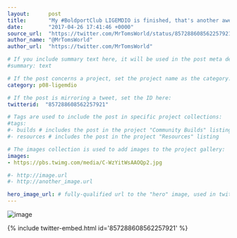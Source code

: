 ```yaml
---
layout:      post
title:       "My #BoldportClub LIGEMDIO is finished, that's another awesome @boldport project in the bag."
date:        "2017-04-26 17:41:46 +0000"
source_url:  "https://twitter.com/MrTomsWorld/status/857288608562257921"
author_name: "@MrTomsWorld"
author_url:  "https://twitter.com/MrTomsWorld"

# If you include summary text here, it will be used in the post meta description instead of an excerpt from the post body
#summary: text

# If the post concerns a project, set the project name as the category:
category: p08-ligemdio

# If the post is mirroring a tweet, set the ID here:
twitterid:  "857288608562257921"

# Tags are used to include the post in specific project collections:
#tags:
#- builds # includes the post in the project "Community Builds" listing
#- resources # includes the post in the project "Resources" listing

# The images collection is used to add images to the project gallery:
images:
- https://pbs.twimg.com/media/C-WzYitWsAAOQp2.jpg

#- http://image.url
#- http://another_image.url

hero_image_url: # fully-qualified url to the "hero" image, used in twitter cards for example
---
```


![image](https://pbs.twimg.com/media/C-WzYitWsAAOQp2.jpg)

{% include twitter-embed.html id='857288608562257921' %}


